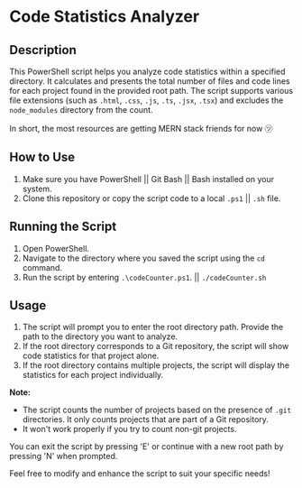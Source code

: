 # Code Statistics Analyzer

## Description
This PowerShell script helps you analyze code statistics within a specified directory. It calculates and presents the total number of files and code lines for each project found in the provided root path. The script supports various file extensions (such as `.html`, `.css`, `.js`, `.ts`, `.jsx`, `.tsx`) and excludes the `node_modules` directory from the count.

In short, the most resources are getting MERN stack friends for now ㋡

## How to Use
1. Make sure you have PowerShell || Git Bash || Bash installed on your system.
2. Clone this repository or copy the script code to a local `.ps1` || `.sh` file.

## Running the Script
1. Open PowerShell.
2. Navigate to the directory where you saved the script using the `cd` command.
3. Run the script by entering `.\codeCounter.ps1`. || `./codeCounter.sh`

## Usage
1. The script will prompt you to enter the root directory path. Provide the path to the directory you want to analyze.
2. If the root directory corresponds to a Git repository, the script will show code statistics for that project alone.
3. If the root directory contains multiple projects, the script will display the statistics for each project individually.

**Note:**
- The script counts the number of projects based on the presence of `.git` directories. It only counts projects that are part of a Git repository.
- It won't work properly if you try to count non-git projects.


You can exit the script by pressing 'E' or continue with a new root path by pressing 'N' when prompted.

Feel free to modify and enhance the script to suit your specific needs!
